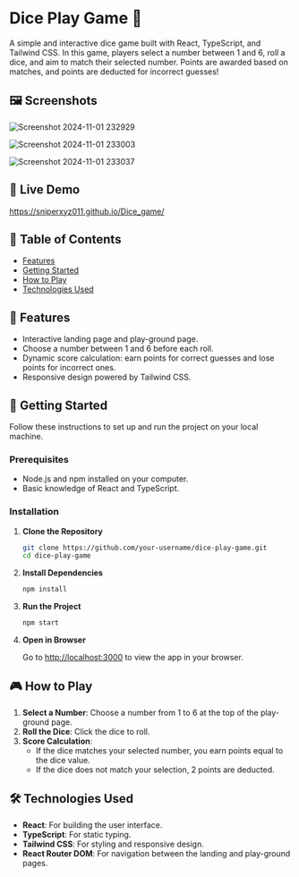 
# Dice Play Game 🎲

A simple and interactive dice game built with React, TypeScript, and Tailwind CSS. In this game, players select a number between 1 and 6, roll a dice, and aim to match their selected number. Points are awarded based on matches, and points are deducted for incorrect guesses!

## 🖼️ Screenshots

![Screenshot 2024-11-01 232929](https://github.com/user-attachments/assets/f9a06ea6-0b0a-46d2-af1a-6bfeca04485c)

![Screenshot 2024-11-01 233003](https://github.com/user-attachments/assets/3cbcc0ff-9dc9-4273-b455-3454cd338e43)

![Screenshot 2024-11-01 233037](https://github.com/user-attachments/assets/7cfea82e-3752-4651-91ea-1d55d59ae7f6)



## 🔗 Live Demo

https://sniperxyz011.github.io/Dice_game/

## 📜 Table of Contents

- [Features](#features)
- [Getting Started](#getting-started)
- [How to Play](#how-to-play)
- [Technologies Used](#technologies-used)


## 🌟 Features

- Interactive landing page and play-ground page.
- Choose a number between 1 and 6 before each roll.
- Dynamic score calculation: earn points for correct guesses and lose points for incorrect ones.
- Responsive design powered by Tailwind CSS.

## 🚀 Getting Started

Follow these instructions to set up and run the project on your local machine.

### Prerequisites

- Node.js and npm installed on your computer.
- Basic knowledge of React and TypeScript.

### Installation

1. **Clone the Repository**

   ```bash
   git clone https://github.com/your-username/dice-play-game.git
   cd dice-play-game
   ```

2. **Install Dependencies**

   ```bash
   npm install
   ```

3. **Run the Project**

   ```bash
   npm start
   ```

4. **Open in Browser**

   Go to [http://localhost:3000](http://localhost:3000) to view the app in your browser.

## 🎮 How to Play

1. **Select a Number**: Choose a number from 1 to 6 at the top of the play-ground page.
2. **Roll the Dice**: Click the dice to roll.
3. **Score Calculation**:
   - If the dice matches your selected number, you earn points equal to the dice value.
   - If the dice does not match your selection, 2 points are deducted.

## 🛠️ Technologies Used

- **React**: For building the user interface.
- **TypeScript**: For static typing.
- **Tailwind CSS**: For styling and responsive design.
- **React Router DOM**: For navigation between the landing and play-ground pages.
